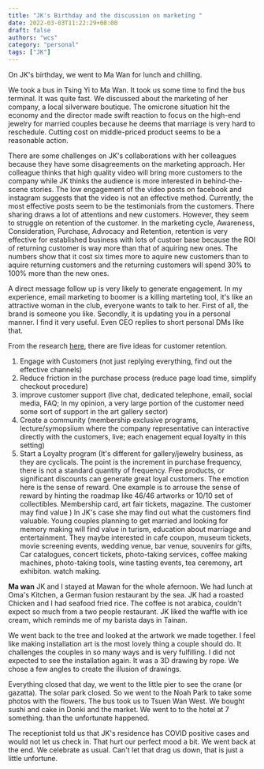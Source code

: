 ```yaml
---
title: "JK's Birthday and the discussion on marketing "
date: 2022-03-03T11:22:29+08:00
draft: false
authors: "wcs"
category: "personal"
tags: ["JK"]
---
```

On JK's birthday, we went to Ma Wan for lunch and chilling.

We took a bus in Tsing Yi to Ma Wan.  It took us some time to find the bus terminal. It was quite fast.  We discussed about the marketing of her company, a local silverware boutique.  The omicrone situation hit the economy and the director made swift reaction to focus on the high-end jewelry for married couples because he deems that marriage is very hard to reschedule.  Cutting cost on middle-priced product seems to be a reasonable action.

There are some challenges on JK's collaborations with her colleagues because they have some disagreements on the marketing approach.  Her colleague thinks that high quality video will bring more customers to the company while JK thinks the audience is more interested in behind-the-scene stories.  The low engagement of the video posts on facebook and instagram suggests that the video is not an effective method.   Currently, the most effective posts seem to be the testimonials from the customers.  There sharing draws a lot of attentions and new customers.  However, they seem to struggle on retention of the customer.  In the marketing cycle, Awareness, Consideration, Purchase, Advocacy and Retention, retention is very effective for established business with lots of custoer base because the ROI of returning customer is way more than that of aquiring new ones.  The numbers show that it cost six times more to aquire new customers than to aquire returning customers  and the returning customers will spend 30% to 100% more than the new ones.

A direct message follow up is very likely to generate engagement.  In my experience, email marketing to boomer is a killing marteting tool, it's like an attractive woman in the club, everyone wants to talk to her.  First of all, the brand is someone you like. Secondly, it is updating you in a personal manner.  I find it very useful.  Even CEO replies to short personal DMs like that.

From the research [here](https://www.netsuite.com/portal/resource/articles/crm/customer-retention.shtml), there are five ideas for customer retention.
1. Engage with Customers (not just replying everything, find out the effective channels)
2. Reduce friction in the purchase process (reduce page load time, simplify checkout procedure)
3. improve customer support (live chat, dedicated telephone, email, social media, FAQ; In my opinion, a very large portion of the customer need some sort of support in the art gallery sector)
4. Create a community (membership exclusive programs, lecture/symopsiium where the company representative can interactive directly with the customers, live; each enagement equal loyalty in this setting)
5. Start a Loyalty program (It's different for gallery/jewelry business, as they are cyclicals.  The point is the increment in purchase frequency, there is not a standard quantity of frequency. Free products, or significant discounts can generate great loyal customers. The emotion here is the sense of reward.  One example is to arrouse the sense of reward by hinting the roadmap like 46/46 artworks or 10/10 set of collectibles.  Membership card, art fair tickets, magazine. The customer may find value )
In JK's case she may find out what the customers find valuable.  Young couples planning to get married and looking for memory making will find value in turism, education about marriage and entertainment.  They maybe interested in cafe coupon, museum tickets, movie screening events, wedding venue, bar venue, souvenirs for gifts, Car catalogues, concert tickets, photo-taking services, coffee making machines, photo-taking tools, wine tasting events, tea ceremony, art exhibiton. watch making.

**Ma wan**
JK and I stayed at Mawan for the whole afernoon. We had lunch at Oma's Kitchen, a German fusion restaurant by the sea.  JK had a roasted Chicken and I had seafood fried rice.  The coffee is not arabica, couldn't expect so much from a two people restaurant.  JK liked the waffle with ice cream, which reminds me of my barista days in Tainan.

We went back to the tree and looked at the artwork we made together.  I feel like making installation art is the most lovely thing a couple should do.  It challenges the couples in so many ways and is very fulfilling.  I did not expected to see the installation again.  It was a 3D drawing by rope.  We chose a few angles to create the illusion of drawings.

Everything closed that day, we went to the little pier to see the crane (or gazatta).   The solar park closed.  So we went to the Noah Park to take some photos with the flowers.  The bus took us to Tsuen Wan West.  We bought sushi and cake in Donki and the market.  We went to to the hotel at 7 something. than the unfortunate happened.

The receptionist told us that JK's residence has COVID positive cases and would not let us check in.  That hurt our perfect mood a bit.  We went back at the end.  We celebrate as usual.  Can't let that drag us down, that is just a little unfortune.
